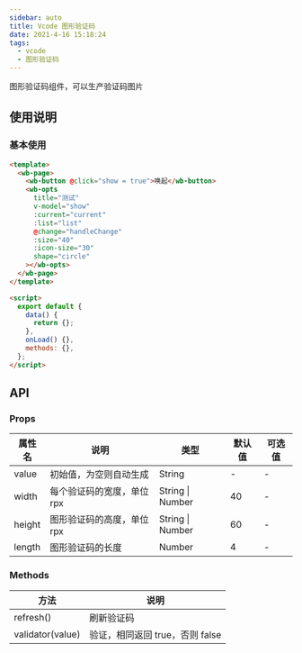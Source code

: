 ```yaml
---
sidebar: auto
title: Vcode 图形验证码
date: 2021-4-16 15:18:24
tags:
  - vcode
  - 图形验证码
---
```


图形验证码组件，可以生产验证码图片

## 使用说明

### 基本使用

```html
<template>
  <wb-page>
    <wb-button @click="show = true">唤起</wb-button>
    <wb-opts
      title="测试"
      v-model="show"
      :current="current"
      :list="list"
      @change="handleChange"
      :size="40"
      :icon-size="30"
      shape="circle"
    ></wb-opts>
  </wb-page>
</template>

<script>
  export default {
    data() {
      return {};
    },
    onLoad() {},
    methods: {},
  };
</script>
```

## API

### Props

| 属性名 | 说明                       | 类型             | 默认值 | 可选值 |
| ------ | -------------------------- | ---------------- | ------ | ------ |
| value  | 初始值，为空则自动生成     | String           | -      | -      |
| width  | 每个验证码的宽度，单位 rpx | String \| Number | 40     | -      |
| height | 图形验证码的高度，单位 rpx | String \| Number | 60     | -      |
| length | 图形验证码的长度           | Number           | 4      | -      |

### Methods

| 方法             | 说明                            |
| ---------------- | ------------------------------- |
| refresh()        | 刷新验证码                      |
| validator(value) | 验证，相同返回 true，否则 false |
